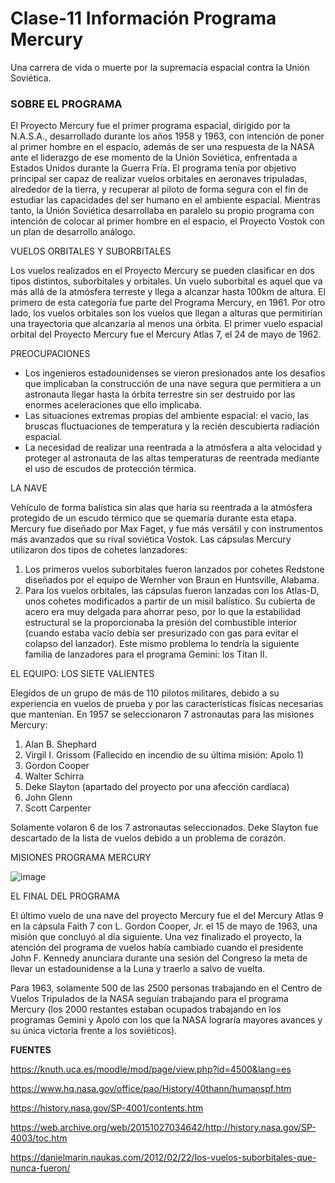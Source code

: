 # Clase-11 Información Programa Mercury
Una carrera de vida o muerte por la supremacía espacial contra la Unión Soviética.

### SOBRE EL PROGRAMA

El Proyecto Mercury fue el primer programa espacial, dirigido por la N.A.S.A., desarrollado durante los años 1958 y 1963, con intención de poner al primer hombre en el espacio, además de ser una respuesta de la NASA ante el liderazgo de ese momento de la Unión Soviética, enfrentada a Estados Unidos durante la Guerra Fría. El programa tenía por objetivo principal ser capaz de realizar vuelos orbitales en aeronaves tripuladas, alrededor de la tierra, y recuperar al piloto de forma segura con el fin de estudiar las capacidades del ser humano en el ambiente espacial. 
Mientras tanto, la Unión Soviética desarrollaba en paralelo su propio programa con intención de colocar al primer hombre en el espacio, el Proyecto Vostok con un plan de desarrollo análogo.

VUELOS ORBITALES Y SUBORBITALES

Los vuelos realizados en el Proyecto Mercury se pueden clasificar en dos tipos distintos, suborbitales y orbitales.
Un vuelo suborbital es aquel que va más allá de la atmósfera terreste y llega a alcanzar hasta 100km de altura. El primero de esta categoría fue parte del Programa Mercury, en 1961. Por otro lado, los vuelos orbitales son los vuelos que  llegan a alturas que permitirían una trayectoria que alcanzaría al menos una órbita. El primer vuelo espacial orbital del Proyecto Mercury fue el Mercury Atlas 7, el 24 de mayo de 1962.


PREOCUPACIONES

- Los ingenieros estadounidenses se vieron presionados ante los desafíos que implicaban la construcción de una nave segura que permitiera a un astronauta llegar hasta la órbita terrestre sin ser destruido por las enormes aceleraciones que ello implicaba. 
- Las situaciones extremas propias del ambiente espacial: el vacío, las bruscas fluctuaciones de temperatura y la recién descubierta radiación espacial. 
- La necesidad de realizar una reentrada a la atmósfera a alta velocidad y proteger al astronauta de las altas temperaturas de reentrada mediante el uso de escudos de protección térmica.

LA NAVE

Vehículo de forma balística sin alas que haría su reentrada a la atmósfera protegido de un escudo térmico que se quemaría durante esta etapa. Mercury fue diseñado por Max Faget, y fue más versátil y con instrumentos más avanzados que su rival soviética Vostok.
Las cápsulas Mercury utilizaron dos tipos de cohetes lanzadores:
1. Los primeros vuelos suborbitales fueron lanzados por cohetes Redstone diseñados por el equipo de Wernher von Braun en Huntsville, Alabama. 
2. Para los vuelos orbitales, las cápsulas fueron lanzadas con los Atlas-D, unos cohetes modificados a partir de un misil balístico. Su cubierta de acero era muy delgada para ahorrar peso, por lo que la estabilidad estructural se la proporcionaba la presión del combustible interior (cuando estaba vacío debía ser presurizado con gas para evitar el colapso del lanzador). Este mismo problema lo tendría la siguiente familia de lanzadores para el programa Gemini: los Titan II.

EL EQUIPO: LOS SIETE VALIENTES

Elegidos de un grupo de más de 110 pilotos militares, debido a su experiencia en vuelos de prueba y por las características físicas necesarias que mantenían. En 1957 se seleccionaron 7 astronautas para las misiones Mercury:
1. Alan B. Shephard
2. Virgil I. Grissom (Fallecido en incendio de su última misión: Apolo 1)
3. Gordon Cooper
4. Walter Schirra
5. Deke Slayton (apartado del proyecto por una afección cardíaca)
6. John Glenn
7. Scott Carpenter

Solamente volaron 6 de los 7 astronautas seleccionados. Deke Slayton fue descartado de la lista de vuelos debido a un problema de corazón.

MISIONES PROGRAMA MERCURY

![image](https://user-images.githubusercontent.com/111382126/196279712-211f3204-b947-4661-8305-c0ad2a8f5dd4.png)

EL FINAL DEL PROGRAMA

El último vuelo de una nave del proyecto Mercury fue el del Mercury Atlas 9 en la cápsula Faith 7 con L. Gordon Cooper, Jr. el 15 de mayo de 1963, una misión que concluyó al día siguiente. Una vez finalizado el proyecto, la atención del programa de vuelos había cambiado cuando el presidente John F. Kennedy anunciara durante una sesión del Congreso la meta de llevar un estadounidense a la Luna y traerlo a salvo de vuelta.

Para 1963, solamente 500 de las 2500 personas trabajando en el Centro de Vuelos Tripulados de la NASA seguían trabajando para el programa Mercury (los 2000 restantes estaban ocupados trabajando en los programas Gemini y Apolo con los que la NASA lograría mayores avances y su única victoria frente a los soviéticos).

**FUENTES**

https://knuth.uca.es/moodle/mod/page/view.php?id=4500&lang=es

https://www.hq.nasa.gov/office/pao/History/40thann/humanspf.htm

https://history.nasa.gov/SP-4001/contents.htm

https://web.archive.org/web/20151027034642/http://history.nasa.gov/SP-4003/toc.htm

https://danielmarin.naukas.com/2012/02/22/los-vuelos-suborbitales-que-nunca-fueron/




